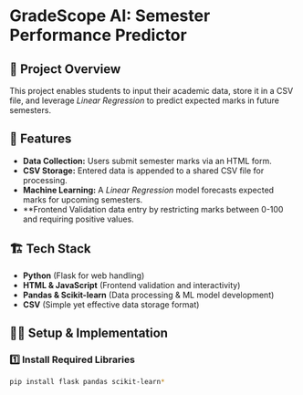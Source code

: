 # **GradeScope AI: Semester Performance Predictor**

## 📝 Project Overview
This project enables students to input their academic data, store it in a CSV file, and leverage *Linear Regression* to predict expected marks in future semesters.

## 📌 Features
- **Data Collection:** Users submit semester marks via an HTML form.
- **CSV Storage:** Entered data is appended to a shared CSV file for processing.
- **Machine Learning:** A *Linear Regression* model forecasts expected marks for upcoming semesters.
- **Frontend Validation data entry by restricting marks between 0-100 and requiring positive values.

## 🏗 Tech Stack
- **Python** (Flask for web handling)
- **HTML & JavaScript** (Frontend validation and interactivity)
- **Pandas & Scikit-learn** (Data processing & ML model development)
- **CSV** (Simple yet effective data storage format)

## 🏃‍♂ Setup & Implementation

### 1️⃣ Install Required Libraries
```bash
pip install flask pandas scikit-learn*
``` 